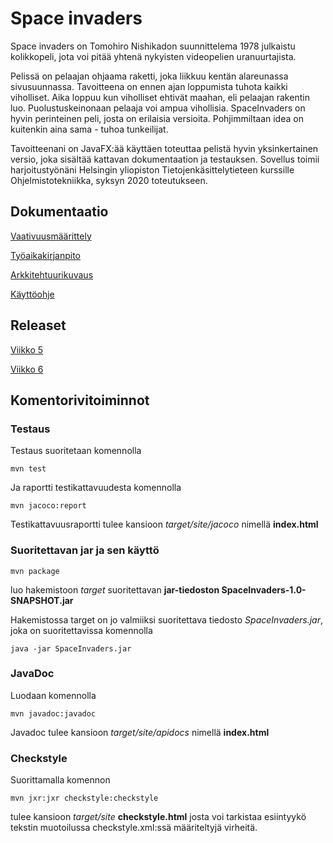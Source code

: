 # Space invaders

Space invaders on Tomohiro Nishikadon suunnittelema 1978 julkaistu kolikkopeli, jota voi pitää yhtenä nykyisten videopelien uranuurtajista.

Pelissä on pelaajan ohjaama raketti, joka liikkuu kentän alareunassa sivusuunnassa. Tavoitteena on ennen ajan loppumista tuhota kaikki viholliset. Aika loppuu kun viholliset ehtivät maahan, eli pelaajan rakentin luo. Puolustuskeinonaan pelaaja voi ampua vihollisia. SpaceInvaders on hyvin perinteinen peli, josta on erilaisia versioita. Pohjimmiltaan idea on kuitenkin aina sama - tuhoa tunkeilijat. 

Tavoitteenani on JavaFX:ää käyttäen toteuttaa pelistä hyvin yksinkertainen versio, joka sisältää kattavan dokumentaation ja testauksen. Sovellus toimii harjoitustyönäni Helsingin yliopiston Tietojenkäsittelytieteen kurssille Ohjelmistotekniikka, syksyn 2020 toteutukseen.

## Dokumentaatio

 [Vaativuusmäärittely](https://github.com/kivik-beep/ot-harjoitustyo/blob/main/dokumentaatio/vaativuusmaarittely.md)
 
 [Työaikakirjanpito](https://github.com/kivik-beep/ot-harjoitustyo/blob/main/dokumentaatio/tuntikirjanpito.md)
 
 [Arkkitehtuurikuvaus](https://github.com/kivik-beep/ot-harjoitustyo/blob/main/dokumentaatio/arkkitehtuuri.md)
 
 [Käyttöohje](https://github.com/kivik-beep/ot-harjoitustyo/blob/main/dokumentaatio/kayttoohje.md)


## Releaset

[Viikko 5](https://github.com/kivik-beep/ot-harjoitustyo/releases/tag/viikko5)

[Viikko 6](https://github.com/kivik-beep/ot-harjoitustyo/releases/tag/Viikko6)

## Komentorivitoiminnot
### Testaus
Testaus suoritetaan komennolla 
```
mvn test
```
Ja raportti testikattavuudesta komennolla 
```
mvn jacoco:report
```
Testikattavuusraportti tulee kansioon *target/site/jacoco* nimellä **index.html**

### Suoritettavan jar ja sen käyttö
```
mvn package
```
luo hakemistoon *target* suoritettavan **jar-tiedoston SpaceInvaders-1.0-SNAPSHOT.jar**

Hakemistossa target on jo valmiiksi suoritettava tiedosto *SpaceInvaders.jar*, joka on suoritettavissa komennolla
```
java -jar SpaceInvaders.jar
```

### JavaDoc
Luodaan komennolla
```
mvn javadoc:javadoc
```
Javadoc tulee kansioon *target/site/apidocs* nimellä **index.html**

### Checkstyle
Suorittamalla komennon
```
mvn jxr:jxr checkstyle:checkstyle
```
tulee kansioon *target/site* **checkstyle.html** josta voi tarkistaa esiintyykö tekstin muotoilussa checkstyle.xml:ssä määriteltyjä virheitä.
